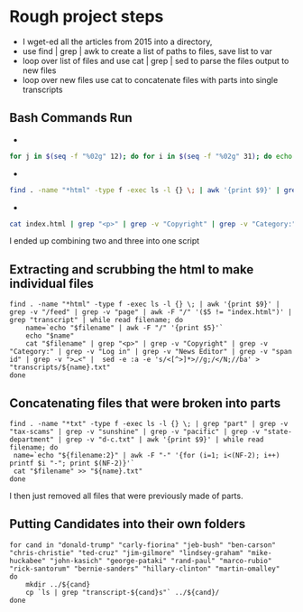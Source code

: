 # Rough project steps

- I wget-ed all the articles from 2015 into a directory,
- use find | grep | awk to create a list of paths to files, save list to var
- loop over list of files and use cat | grep | sed to parse the files output to new files
- loop over new files use cat to concatenate files with parts into single transcripts

## Bash Commands Run
- 
```bash
for j in $(seq -f "%02g" 12); do for i in $(seq -f "%02g" 31); do echo "http://www.whatthefolly.com/2015/$j/$i/" ; done; done | wget -r -np -nc -k -i -
```
- 
```bash
find . -name "*html" -type f -exec ls -l {} \; | awk '{print $9}' | grep -v "/feed" | grep -v "page" | awk -F "/" '{print $5}'
```
- 
```bash 
cat index.html | grep "<p>" | grep -v "Copyright" | grep -v "Category:" | grep -v "Log in" | grep -v "News Editor" | grep -v "span id" | grep -v ">…<" |  sed -e :a -e 's/<[^>]*>//g;/</N;//ba'
```
I ended up combining two and three into one script

## Extracting and scrubbing the html to make individual files
```
find . -name "*html" -type f -exec ls -l {} \; | awk '{print $9}' | grep -v "/feed" | grep -v "page" | awk -F "/" '($5 != "index.html")' | grep "transcript" | while read filename; do 
	name=`echo "$filename" | awk -F "/" '{print $5}'`
	echo "$name"
	cat "$filename" | grep "<p>" | grep -v "Copyright" | grep -v "Category:" | grep -v "Log in" | grep -v "News Editor" | grep -v "span id" | grep -v ">…<" |  sed -e :a -e 's/<[^>]*>//g;/</N;//ba' > "transcripts/${name}.txt"
done

```

## Concatenating files that were broken into parts

```
find . -name "*txt" -type f -exec ls -l {} \; | grep "part" | grep -v "tax-scams" | grep -v "sunshine" | grep -v "pacific" | grep -v "state-department" | grep -v "d-c.txt" | awk '{print $9}' | while read filename; do
 name=`echo "${filename:2}" | awk -F "-" '{for (i=1; i<(NF-2); i++) printf $i "-"; print $(NF-2)}'`
 cat "$filename" >> "${name}.txt"
done
```

I then just removed all files that were previously made of parts.

## Putting Candidates into their own folders
```
for cand in "donald-trump" "carly-fiorina" "jeb-bush" "ben-carson" "chris-christie" "ted-cruz" "jim-gilmore" "lindsey-graham" "mike-huckabee" "john-kasich" "george-pataki" "rand-paul" "marco-rubio" "rick-santorum" "bernie-sanders" "hillary-clinton" "martin-omalley"
do
	mkdir ../${cand}
	cp `ls | grep "transcript-${cand}s"` ../${cand}/
done
```